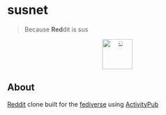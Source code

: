 # susnet
> Because <b>Red</b>dit is sus

<p align="center">
<img
    src="https://static.wikia.nocookie.net/amogus/images/3/31/Red.png/revision/latest?cb=20240423091229"
    alt="ඞ"
    width="69"
/>
</p>

## About
[Reddit](https://reddit.com) clone built for the [fediverse](https://en.wikipedia.org/wiki/Fediverse) using [ActivityPub](https://activitypub.rocks)